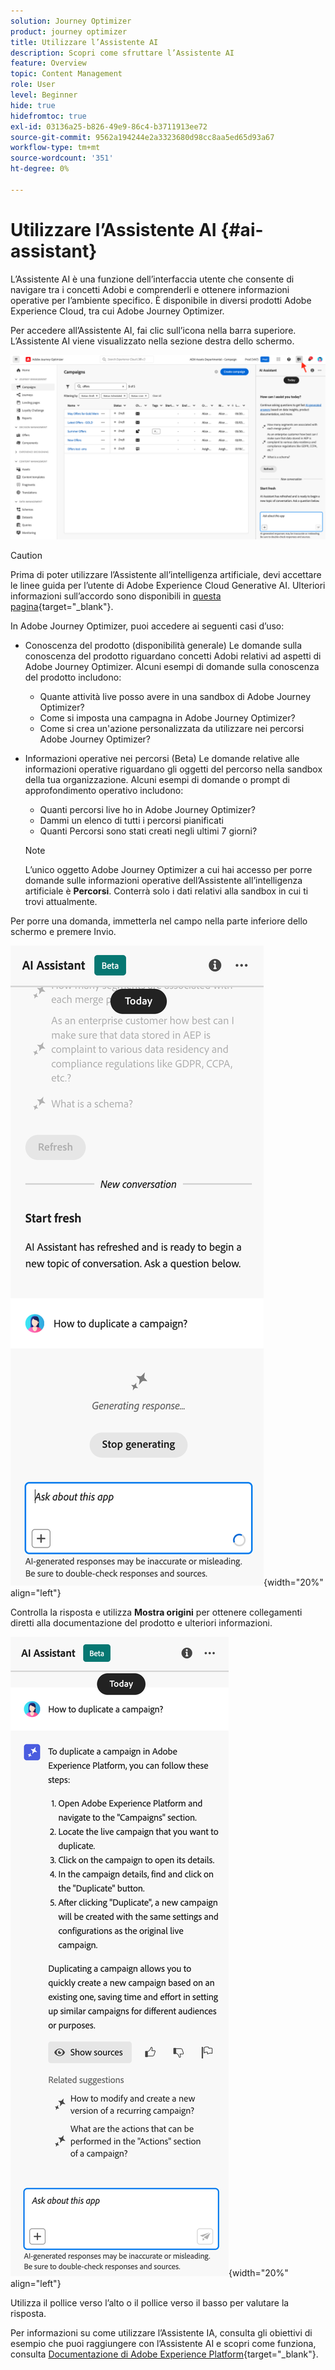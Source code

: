 ```yaml
---
solution: Journey Optimizer
product: journey optimizer
title: Utilizzare l’Assistente AI
description: Scopri come sfruttare l’Assistente AI
feature: Overview
topic: Content Management
role: User
level: Beginner
hide: true
hidefromtoc: true
exl-id: 03136a25-b826-49e9-86c4-b3711913ee72
source-git-commit: 9562a194244e2a3323680d98cc8aa5ed65d93a67
workflow-type: tm+mt
source-wordcount: '351'
ht-degree: 0%

---
```


# Utilizzare l’Assistente AI {#ai-assistant}

L’Assistente AI è una funzione dell’interfaccia utente che consente di navigare tra i concetti Adobi e comprenderli e ottenere informazioni operative per l’ambiente specifico. È disponibile in diversi prodotti Adobe Experience Cloud, tra cui Adobe Journey Optimizer.

Per accedere all’Assistente AI, fai clic sull’icona nella barra superiore. L’Assistente AI viene visualizzato nella sezione destra dello schermo.

![](assets/do-not-localize/ai-assistant-open.png)


>[!CAUTION]
>
>Prima di poter utilizzare l’Assistente all’intelligenza artificiale, devi accettare le linee guida per l’utente di Adobe Experience Cloud Generative AI. Ulteriori informazioni sull’accordo sono disponibili in [questa pagina](https://experienceleague.adobe.com/en/docs/experience-platform/landing/platform-ui/ai-assistant){target="_blank"}.

In Adobe Journey Optimizer, puoi accedere ai seguenti casi d’uso:

* Conoscenza del prodotto (disponibilità generale) Le domande sulla conoscenza del prodotto riguardano concetti Adobi relativi ad aspetti di Adobe Journey Optimizer. Alcuni esempi di domande sulla conoscenza del prodotto includono:

   * Quante attività live posso avere in una sandbox di Adobe Journey Optimizer?
   * Come si imposta una campagna in Adobe Journey Optimizer?
   * Come si crea un&#39;azione personalizzata da utilizzare nei percorsi Adobe Journey Optimizer?


* Informazioni operative nei percorsi (Beta) Le domande relative alle informazioni operative riguardano gli oggetti del percorso nella sandbox della tua organizzazione. Alcuni esempi di domande o prompt di approfondimento operativo includono:

   * Quanti percorsi live ho in Adobe Journey Optimizer?
   * Dammi un elenco di tutti i percorsi pianificati
   * Quanti Percorsi sono stati creati negli ultimi 7 giorni?

  >[!NOTE]
  >
  >L’unico oggetto Adobe Journey Optimizer a cui hai accesso per porre domande sulle informazioni operative dell’Assistente all’intelligenza artificiale è **Percorsi**. Conterrà solo i dati relativi alla sandbox in cui ti trovi attualmente.


Per porre una domanda, immetterla nel campo nella parte inferiore dello schermo e premere Invio.

![](assets/do-not-localize/ai-assistant-ask.png){width="20%" align="left"}

Controlla la risposta e utilizza **Mostra origini** per ottenere collegamenti diretti alla documentazione del prodotto e ulteriori informazioni.

![](assets/do-not-localize/ai-assistant-answer.png){width="20%" align="left"}

Utilizza il pollice verso l’alto o il pollice verso il basso per valutare la risposta.

Per informazioni su come utilizzare l’Assistente IA, consulta gli obiettivi di esempio che puoi raggiungere con l’Assistente AI e scopri come funziona, consulta [Documentazione di Adobe Experience Platform](https://experienceleague.adobe.com/en/docs/experience-platform/landing/platform-ui/ai-assistant){target="_blank"}.
